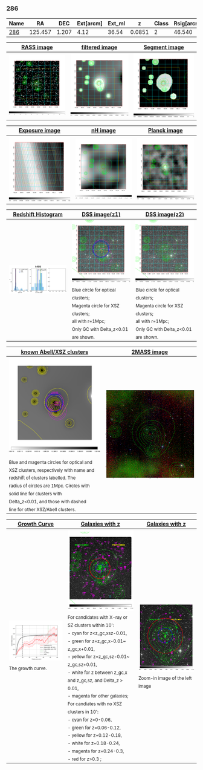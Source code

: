 <div STYLE="page-break-after: always;"></div>

### 286

|Name          |RA          |DEC      | Ext[arcm] | Ext_ml | z    | Class| Rsig[arcmin] | CRsig[c/s] | CR500[c/s] | R500[Mpc] |L500[erg/s]|F500[erg/s/cm^2]| M500[Msun]|Tx[keV]|beta|GC(XSZ,Delta_z<0.01)| GC(OPT,Delta_z<0.01)|GC|alias|
|--------------|------------|------------|---|---|-----------|--------|------|------|----|----|----|----|----|----|----|----|----|----|---|
|[286](script/286.md)     | 125.457       | 1.207       | 4.12    | 36.54   | 0.0851 | 2   | 46.540 |0.375 |0.408 |0.940 |1.286e+44 |7.148e-12 |2.561e+14 |3.928 |0.429 |Tar, |Wen, |Tar, |k486|

|[RASS image](../image/286/286_img.pdf)|[filtered image](../image/286/286_fil.pdf)|[Segment image](../image/286/286_seg.pdf)|
|-------------------|--------------------|-------------------|
| <img src="../image/286/286_img.png" width="300">  | <img src="../image/286/286_fil.png" width="300">   | <img src="../image/286/286_seg.png" width="300">  |

|[Exposure image](../image/286/286_mex.pdf)| [nH image](../image/286/286_nh.pdf)| [Planck image](../image/286/286_p.pdf)|
|-------------------|--------------------|-------------------|
|<img src="../image/286/286_mex.png" width="300">   | <img src="../image/286/286_nh.png" width="300">    | <img src="../image/286/286_p.png" width="300"> |

|[Redshift Histogram](../image/286/286_zg.pdf) | [DSS image(z1)](../image/286/286_dss_z1.pdf)      |  [DSS image(z2)](../image/286/286_dss_z2.pdf)    |
|-------------------|--------------------|-------------------|
|<img src="../image/286/286_zg.png" width="300"> |<img src="../image/286/286_dss_z1.png" width="300"> <sub><br>Blue circle for optical clusters; <br>Magenta circle for XSZ clusters; <br>all with r=1Mpc; <br>Only GC with Delta_z<0.01 are shown. </sub>| <img src="../image/286/286_dss_z2.png" width="300"><sub><br>Blue circle for optical clusters; <br>Magenta circle for XSZ clusters; <br>all with r=1Mpc; <br>Only GC with Delta_z<0.01 are shown. </sub> |

|[known Abell/XSZ clusters](../image/286/286_m.pdf) | [2MASS image](../image/286/286_2mass.pdf)      |
|-------------------|-------------------|
|<img src=../image/286/286_m.png width="300"> <sub><br>Blue and magenta circles for optical and <br>XSZ clusters, respectively with name and <br>redshift of clusters labelled. The <br>radius of circles are 1Mpc. Circles with <br>solid line for clusters with <br>Delta_z<0.01, and those with dashed <br>line for other XSZ/Abell clusters.        </sub>|<img src="../image/286/286_2mass.png" width="300">  |

|[Growth Curve](../image/286/286_gca_all.png) |[Galaxies with z](../image/286/286_opt_ned.pdf) |[Galaxies with z](../image/286/286_opt_ned_zoom.pdf) |
|-------------------|-------------------|-------------------|
| <img src="../image/286/286_gca_all.png" width="300"> <sub><br>The growth curve.</sub>| <img src=../image/286/286_opt_ned.png width="300"> <br><sub> For candidates with X-ray or SZ clusters within 10': <br> - cyan for z<z_gc,xsz-0.01, <br> - green for z=z_gc,x-0.01~ z_gc,x+0.01, <br> - yellow for z=z_gc,sz-0.01~ z_gc,sz+0.01, <br> - white for z between z_gc,x and z_gc,sz, and Delta_z > 0.01, <br> - magenta for other galaxies; <br>For candiates with no XSZ clusters in 10': <br> - cyan for z=0-0.06, <br> - green for z=0.06-0.12, <br> - yellow for z=0.12-0.18, <br> - white for z=0.18-0.24, <br> - magenta for z=0.24-0.3, <br> - red for z>0.3 ;  </sub>|<img src=../image/286/286_opt_ned_zoom.png width="300">  <br><sub> Zoom-in image of the left image</sub>|




